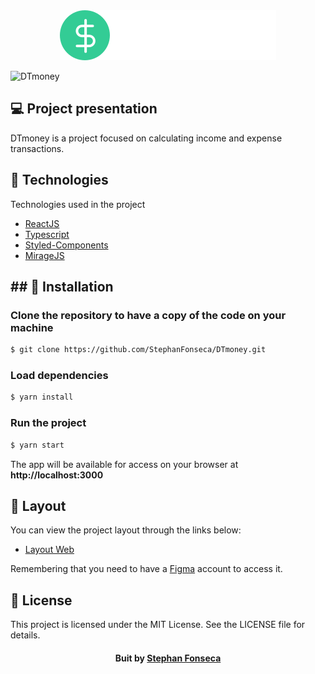 <div align="center">
  <img src="./src/assets/logo.svg" alt="DTmoney logo">
</div>

![DTmoney](https://user-images.githubusercontent.com/77129569/119042977-ea294580-b98e-11eb-9d8d-e82e7a99d893.png)

## 💻 Project presentation

DTmoney is a project focused on calculating income and expense transactions.

## 🧪 Technologies

Technologies used in the project

- [ReactJS](https://reactjs.org/)
- [Typescript](https://www.typescriptlang.org/)
- [Styled-Components](https://styled-components.com/)
- [MirageJS](https://miragejs.com/)

<h2>
  ## 🚀  Installation
</h2>

### Clone the repository to have a copy of the code on your machine

```bash
$ git clone https://github.com/StephanFonseca/DTmoney.git
```

### Load dependencies

```bash
$ yarn install
```

### Run the project

```bash
$ yarn start
```

The app will be available for access on your browser at **http://localhost:3000**

## 🔖 Layout

You can view the project layout through the links below:

- [Layout Web](https://www.figma.com/file/0xmu9mj2TJYoIOubBFWsk5/dtmoney-Ignite-(Copy)?node-id=0%3A1) 

Remembering that you need to have a [Figma](http://figma.com/) account to access it.

## 📝 License
This project is licensed under the MIT License. See the LICENSE file for details.


<h4 align=center>Buit by <a href="https://www.linkedin.com/in/stephan-serafim-fonseca-71a388202/">Stephan Fonseca</a></h4>
